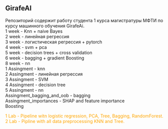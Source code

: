 ## GirafeAI ##

Репозиторий содержит работу студента 1 курса магистратуры МФТИ по курсу машинного обучения GirafeAi.\
1 week -  Knn + naive Bayes\
2 week - линейная регрессия\
3 week - логистическая регрессия + pytorch\
4 week - svm + pca\
5 week - decision trees + cross validation\
6 week - bagging + gradient Boosting\
8 week - nn\
1 Assingment - knn\
2 Assingment - линейная регрессия\
3 Assingment - SVM\
4 Assingment - decision tree\
5 Assingment - nn\
Assingment_bagging_and_oob - bagging\
Assingment_importances - SHAP and feature importance\
Boosting 

<span style="color:orange">
1 Lab - Pipeline witn logistic regression, PCA, Tree, Bagging, RandomForest. <br/>
2 Lab - Pipline with all data preprocessing KNN and Tree.
